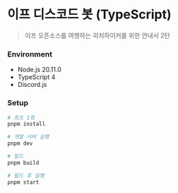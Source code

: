 # 이프 디스코드 봇 (TypeScript)
> 이프 오픈소스를 여행하는 히치하이커를 위한 안내서 2탄

### Environment
- Node.js 20.11.0
- TypeScript 4
- Discord.js

### Setup
```bash
# 최초 1회
pnpm install

# 개발 서버 실행
pnpm dev

# 빌드
pnpm build

# 빌드 후 실행
pnpm start
```